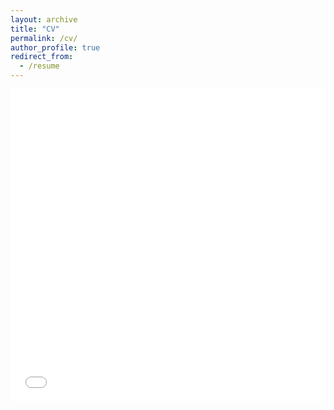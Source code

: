 ```yaml
---
layout: archive
title: "CV"
permalink: /cv/
author_profile: true
redirect_from:
  - /resume
---
```


<iframe src="/files/CV_YoonwonJung_250405.pdf" width="100%" height="500" frameborder="no" border="0" marginwidth="0" marginheight="0"></iframe>
